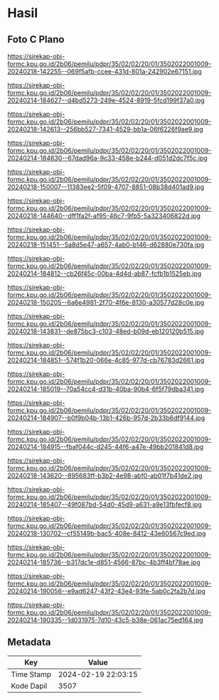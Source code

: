 # Hasil

## Foto C Plano

https://sirekap-obj-formc.kpu.go.id/2b06/pemilu/pdpr/35/02/02/20/01/3502022001009-20240218-142255--069f5afb-ccee-431d-801a-242902e67151.jpg

https://sirekap-obj-formc.kpu.go.id/2b06/pemilu/pdpr/35/02/02/20/01/3502022001009-20240214-184627--d4bd5273-249e-4524-8919-5fcd199f37a0.jpg

https://sirekap-obj-formc.kpu.go.id/2b06/pemilu/pdpr/35/02/02/20/01/3502022001009-20240218-142613--256bb527-7341-4529-bb1a-06f6226f9ae9.jpg

https://sirekap-obj-formc.kpu.go.id/2b06/pemilu/pdpr/35/02/02/20/01/3502022001009-20240214-184630--67dad96a-9c33-458e-b244-d051d2dc7f5c.jpg

https://sirekap-obj-formc.kpu.go.id/2b06/pemilu/pdpr/35/02/02/20/01/3502022001009-20240218-150007--11383ee2-5f09-4707-8851-08b38d401ad9.jpg

https://sirekap-obj-formc.kpu.go.id/2b06/pemilu/pdpr/35/02/02/20/01/3502022001009-20240218-144640--dff1fa2f-af95-46c7-9fb5-5a323406822d.jpg

https://sirekap-obj-formc.kpu.go.id/2b06/pemilu/pdpr/35/02/02/20/01/3502022001009-20240218-151451--5a8d5e47-a657-4ab0-b146-d62880e730fa.jpg

https://sirekap-obj-formc.kpu.go.id/2b06/pemilu/pdpr/35/02/02/20/01/3502022001009-20240214-184812--cb26f45c-00ba-4d4d-ab87-fcfb1b1525eb.jpg

https://sirekap-obj-formc.kpu.go.id/2b06/pemilu/pdpr/35/02/02/20/01/3502022001009-20240218-150205--6a6e4981-2f70-4f6e-8130-a30577d28c0e.jpg

https://sirekap-obj-formc.kpu.go.id/2b06/pemilu/pdpr/35/02/02/20/01/3502022001009-20240218-143831--de875bc3-c103-48ed-b09d-eb120120b515.jpg

https://sirekap-obj-formc.kpu.go.id/2b06/pemilu/pdpr/35/02/02/20/01/3502022001009-20240214-184851--574f1b20-066e-4c85-977d-cb76783d2661.jpg

https://sirekap-obj-formc.kpu.go.id/2b06/pemilu/pdpr/35/02/02/20/01/3502022001009-20240214-185019--70a54cc4-d31b-40ba-90b4-6f5f79dba341.jpg

https://sirekap-obj-formc.kpu.go.id/2b06/pemilu/pdpr/35/02/02/20/01/3502022001009-20240214-184907--b0f9b04b-13b1-426b-957d-2b33b6df9144.jpg

https://sirekap-obj-formc.kpu.go.id/2b06/pemilu/pdpr/35/02/02/20/01/3502022001009-20240214-184915--fbaf044c-d245-44f6-a47e-49bb201841d8.jpg

https://sirekap-obj-formc.kpu.go.id/2b06/pemilu/pdpr/35/02/02/20/01/3502022001009-20240218-143620--895683ff-b3b2-4e98-abf0-ab01f7b41de2.jpg

https://sirekap-obj-formc.kpu.go.id/2b06/pemilu/pdpr/35/02/02/20/01/3502022001009-20240214-185407--49f087bd-54d0-45d9-a631-a9e13fbfecf8.jpg

https://sirekap-obj-formc.kpu.go.id/2b06/pemilu/pdpr/35/02/02/20/01/3502022001009-20240218-130702--cf55149b-bac5-408e-8412-43e60567c9ed.jpg

https://sirekap-obj-formc.kpu.go.id/2b06/pemilu/pdpr/35/02/02/20/01/3502022001009-20240214-185736--b317dc1e-d851-4566-87bc-4b3ff4bf78ae.jpg

https://sirekap-obj-formc.kpu.go.id/2b06/pemilu/pdpr/35/02/02/20/01/3502022001009-20240214-190056--e9ad6247-43f2-43e4-93fe-5ab0c2fa2b7d.jpg

https://sirekap-obj-formc.kpu.go.id/2b06/pemilu/pdpr/35/02/02/20/01/3502022001009-20240214-190335--1d031975-7d10-43c5-b38e-061ac75ed164.jpg


## Metadata

| Key        | Value               |
| ---------- | ------------------- |
| Time Stamp | 2024-02-19 22:03:15 |
| Kode Dapil | 3507                |



